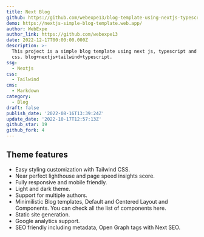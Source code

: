 ```yaml
---
title: Next Blog
github: https://github.com/webexpe13/blog-template-using-nextjs-typescript-tailwindcss
demo: https://nextjs-simple-blog-template.web.app/
author: WebExpe
author_link: https://github.com/webexpe13
date: 2022-12-17T00:00:00.000Z
description: >-
  This project is a simple blog template using next js, typescript and tailwind
  css. blog+nextjs+tailwind+typescript.
ssg:
  - Nextjs
css:
  - Tailwind
cms:
  - Markdown
category:
  - Blog
draft: false
publish_date: '2022-08-16T13:39:24Z'
update_date: '2022-10-17T12:57:13Z'
github_star: 19
github_fork: 4
---
```


## Theme features

- Easy styling customization with Tailwind CSS.
- Near perfect lighthouse and page speed insights score.
- Fully responsive and mobile friendly.
- Light and dark theme.
- Support for multiple authors.
- Minimilistic Blog templates, Default and Centered Layout and Components. You can check all the list of components here.
- Static site generation.
- Google analytics support.
- SEO friendly including metadata, Open Graph tags with Next SEO.
